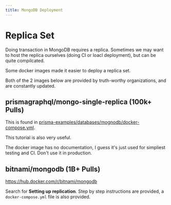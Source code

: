 ```yaml
---
title: MongoDB Deployment
---
```


# Replica Set

Doing transaction in MongoDB requires a replica.
Sometimes we may want to host the replica ourselves (doing CI or loacl deployment), but can be quite compilcated.

Some docker images made it easier to deploy a replica set.

Both of the 2 images below are provided by truth-worthy organizations, and are constantly updated.

## prismagraphql/mongo-single-replica (100k+ Pulls)

This is found in [prisma-examples/databases/mognodb/docker-compose.yml](https://github.com/prisma/prisma-examples/blob/latest/databases/mongodb/docker-compose.yml).

This tutorial is also very useful.

The docker image has no documentation, I guess it's just used for simpliest testing and CI. Don't use it in production.

## bitnami/mongodb (1B+ Pulls)

https://hub.docker.com/r/bitnami/mongodb

Search for **Setting up replication**.
Step by step instructions are provided, a `docker-compose.yml` file is also provided.
